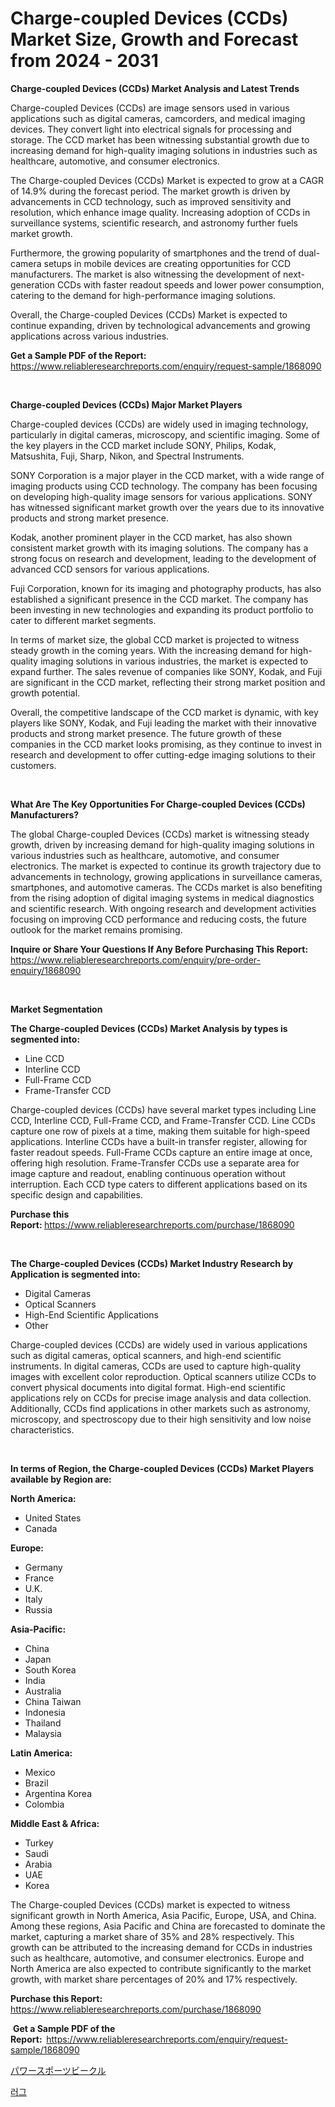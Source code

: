 <p><h1>Charge-coupled Devices (CCDs) Market Size, Growth and Forecast from 2024 - 2031</h1></p><p><strong>Charge-coupled Devices (CCDs) Market Analysis and Latest Trends</strong></p>
<p><p>Charge-coupled Devices (CCDs) are image sensors used in various applications such as digital cameras, camcorders, and medical imaging devices. They convert light into electrical signals for processing and storage. The CCD market has been witnessing substantial growth due to increasing demand for high-quality imaging solutions in industries such as healthcare, automotive, and consumer electronics.</p><p>The Charge-coupled Devices (CCDs) Market is expected to grow at a CAGR of 14.9% during the forecast period. The market growth is driven by advancements in CCD technology, such as improved sensitivity and resolution, which enhance image quality. Increasing adoption of CCDs in surveillance systems, scientific research, and astronomy further fuels market growth.</p><p>Furthermore, the growing popularity of smartphones and the trend of dual-camera setups in mobile devices are creating opportunities for CCD manufacturers. The market is also witnessing the development of next-generation CCDs with faster readout speeds and lower power consumption, catering to the demand for high-performance imaging solutions.</p><p>Overall, the Charge-coupled Devices (CCDs) Market is expected to continue expanding, driven by technological advancements and growing applications across various industries.</p></p>
<p><strong>Get a Sample PDF of the Report:&nbsp;</strong> <a href="https://www.reliableresearchreports.com/enquiry/request-sample/1868090">https://www.reliableresearchreports.com/enquiry/request-sample/1868090</a></p>
<p>&nbsp;</p>
<p><strong>Charge-coupled Devices (CCDs) Major Market Players</strong></p>
<p><p>Charge-coupled devices (CCDs) are widely used in imaging technology, particularly in digital cameras, microscopy, and scientific imaging. Some of the key players in the CCD market include SONY, Philips, Kodak, Matsushita, Fuji, Sharp, Nikon, and Spectral Instruments.</p><p>SONY Corporation is a major player in the CCD market, with a wide range of imaging products using CCD technology. The company has been focusing on developing high-quality image sensors for various applications. SONY has witnessed significant market growth over the years due to its innovative products and strong market presence.</p><p>Kodak, another prominent player in the CCD market, has also shown consistent market growth with its imaging solutions. The company has a strong focus on research and development, leading to the development of advanced CCD sensors for various applications.</p><p>Fuji Corporation, known for its imaging and photography products, has also established a significant presence in the CCD market. The company has been investing in new technologies and expanding its product portfolio to cater to different market segments.</p><p>In terms of market size, the global CCD market is projected to witness steady growth in the coming years. With the increasing demand for high-quality imaging solutions in various industries, the market is expected to expand further. The sales revenue of companies like SONY, Kodak, and Fuji are significant in the CCD market, reflecting their strong market position and growth potential.</p><p>Overall, the competitive landscape of the CCD market is dynamic, with key players like SONY, Kodak, and Fuji leading the market with their innovative products and strong market presence. The future growth of these companies in the CCD market looks promising, as they continue to invest in research and development to offer cutting-edge imaging solutions to their customers.</p></p>
<p>&nbsp;</p>
<p><strong>What Are The Key Opportunities For Charge-coupled Devices (CCDs) Manufacturers?</strong></p>
<p><p>The global Charge-coupled Devices (CCDs) market is witnessing steady growth, driven by increasing demand for high-quality imaging solutions in various industries such as healthcare, automotive, and consumer electronics. The market is expected to continue its growth trajectory due to advancements in technology, growing applications in surveillance cameras, smartphones, and automotive cameras. The CCDs market is also benefiting from the rising adoption of digital imaging systems in medical diagnostics and scientific research. With ongoing research and development activities focusing on improving CCD performance and reducing costs, the future outlook for the market remains promising.</p></p>
<p><strong>Inquire or Share Your Questions If Any Before Purchasing This Report:</strong> <a href="https://www.reliableresearchreports.com/enquiry/pre-order-enquiry/1868090">https://www.reliableresearchreports.com/enquiry/pre-order-enquiry/1868090</a></p>
<p>&nbsp;</p>
<p><strong>Market Segmentation</strong></p>
<p><strong>The Charge-coupled Devices (CCDs) Market Analysis by types is segmented into:</strong></p>
<p><ul><li>Line CCD</li><li>Interline CCD</li><li>Full-Frame CCD</li><li>Frame-Transfer CCD</li></ul></p>
<p><p>Charge-coupled devices (CCDs) have several market types including Line CCD, Interline CCD, Full-Frame CCD, and Frame-Transfer CCD. Line CCDs capture one row of pixels at a time, making them suitable for high-speed applications. Interline CCDs have a built-in transfer register, allowing for faster readout speeds. Full-Frame CCDs capture an entire image at once, offering high resolution. Frame-Transfer CCDs use a separate area for image capture and readout, enabling continuous operation without interruption. Each CCD type caters to different applications based on its specific design and capabilities.</p></p>
<p><strong>Purchase this Report:&nbsp;</strong><a href="https://www.reliableresearchreports.com/purchase/1868090">https://www.reliableresearchreports.com/purchase/1868090</a></p>
<p>&nbsp;</p>
<p><strong>The Charge-coupled Devices (CCDs) Market Industry Research by Application is segmented into:</strong></p>
<p><ul><li>Digital Cameras</li><li>Optical Scanners</li><li>High-End Scientific Applications</li><li>Other</li></ul></p>
<p><p>Charge-coupled devices (CCDs) are widely used in various applications such as digital cameras, optical scanners, and high-end scientific instruments. In digital cameras, CCDs are used to capture high-quality images with excellent color reproduction. Optical scanners utilize CCDs to convert physical documents into digital format. High-end scientific applications rely on CCDs for precise image analysis and data collection. Additionally, CCDs find applications in other markets such as astronomy, microscopy, and spectroscopy due to their high sensitivity and low noise characteristics.</p></p>
<p>&nbsp;</p>
<p><strong>In terms of Region, the Charge-coupled Devices (CCDs) Market Players available by Region are:</strong></p>
<p>
    <p> <strong> North America: </strong>
        <ul>
            <li>United States</li>
            <li>Canada</li>
        </ul>
        </p> 
    <p> <strong> Europe: </strong>
        <ul>
            <li>Germany</li>
            <li>France</li>
            <li>U.K.</li>
            <li>Italy</li>
            <li>Russia</li>
        </ul>
        </p> 
    <p> <strong> Asia-Pacific: </strong>
        <ul>
            <li>China</li>
            <li>Japan</li>
            <li>South Korea</li>
            <li>India</li>
            <li>Australia</li>
            <li>China Taiwan</li>
            <li>Indonesia</li>
            <li>Thailand</li>
            <li>Malaysia</li>
        </ul>
        </p> 
    <p> <strong> Latin America: </strong>
        <ul>
            <li>Mexico</li>
            <li>Brazil</li>
            <li>Argentina Korea</li>
            <li>Colombia</li>
        </ul>
        </p> 
    <p> <strong> Middle East & Africa: </strong>
        <ul>
            <li>Turkey</li>
            <li>Saudi</li>
            <li>Arabia</li>
            <li>UAE</li>
            <li>Korea</li>
        </ul>
    </p>
    </p>
<p><p>The Charge-coupled Devices (CCDs) market is expected to witness significant growth in North America, Asia Pacific, Europe, USA, and China. Among these regions, Asia Pacific and China are forecasted to dominate the market, capturing a market share of 35% and 28% respectively. This growth can be attributed to the increasing demand for CCDs in industries such as healthcare, automotive, and consumer electronics. Europe and North America are also expected to contribute significantly to the market growth, with market share percentages of 20% and 17% respectively.</p></p>
<p><strong>Purchase this Report: </strong><a href="https://www.reliableresearchreports.com/purchase/1868090">https://www.reliableresearchreports.com/purchase/1868090</a></p>
<p>&nbsp;<strong>Get a Sample PDF of the Report:&nbsp;&nbsp;</strong><a href="https://www.reliableresearchreports.com/enquiry/request-sample/1868090">https://www.reliableresearchreports.com/enquiry/request-sample/1868090</a></p>
<p><strong></strong></p>
<p><p><a href="https://github.com/ppmazlotr77499/Market-Research-Report-List-1/blob/main/377333913754.md">パワースポーツビークル</a></p><p><a href="https://medium.com/@honeypie6456/%EB%9F%AC%EA%B7%B8-%EC%8B%9C%EC%9E%A5-%EC%A1%B0%EC%82%AC-%EB%B3%B4%EA%B3%A0%EC%84%9C-%EA%B7%B8-%EC%97%AD%EC%82%AC-%EB%B0%8F-2024%EB%85%84%EB%B6%80%ED%84%B0-2031%EB%85%84%EA%B9%8C%EC%A7%80%EC%9D%98-%EC%98%88%EC%B8%A1-42ff929fd8b9">러그</a></p></p>